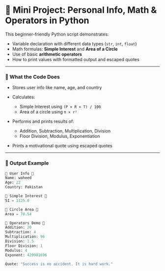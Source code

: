 # 🧠 Mini Project: Personal Info, Math & Operators in Python

This beginner-friendly Python script demonstrates:

* Variable declaration with different data types (`str`, `int`, `float`)
* Math formulas: **Simple Interest** and **Area of a Circle**
* Use of basic **arithmetic operators**
* How to print values with formatted output and escaped quotes

---

### 📌 What the Code Does

* Stores user info like name, age, and country
* Calculates:

  * Simple Interest using `(P × R × T) / 100`
  * Area of a circle using `π × r²`
* Performs and prints results of:

  * Addition, Subtraction, Multiplication, Division
  * Floor Division, Modulus, Exponentiation
* Prints a motivational quote using escaped quotes

---

### 🧪 Output Example

```python
🔹 User Info 🔹
Name: waheed
Age: 22
Country: Pakistan

🔹 Simple Interest 🔹
SI = 1125.0

🔹 Circle Area 🔹
Area = 78.54

🔹 Operators Demo 🔹
Addition: 20
Subtraction: 4
Multiplication: 96
Division: 1.5
Floor Division: 1
Modulus: 4
Exponent: 429981696

Quote: "Success is no accident. It is hard work."
```